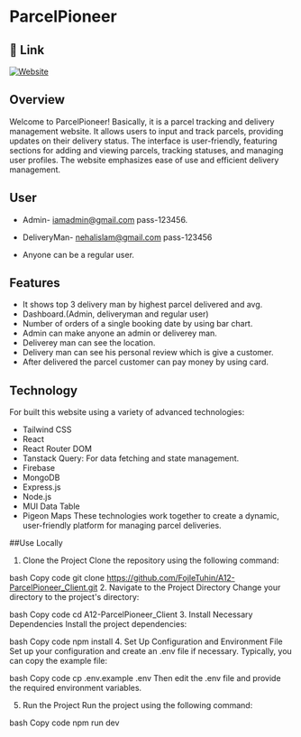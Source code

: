 
# ParcelPioneer




## 🔗 Link
[![Website](https://img.shields.io/badge/website-000?style=for-the-badge&logo=ko-fi&logoColor=white)](https://parcelpioneer.netlify.app/)

## Overview
<p>Welcome to ParcelPioneer! 
Basically, it is a parcel tracking and delivery management website. It allows users to input and track parcels, providing updates on their delivery status. The interface is user-friendly, featuring sections for adding and viewing parcels, tracking statuses, and managing user profiles. The website emphasizes ease of use and efficient delivery management. </p>


## User
- Admin- iamadmin@gmail.com pass-123456.

- DeliveryMan- nehalislam@gmail.com pass-123456

- Anyone can be a regular user.
## Features

- It shows top 3 delivery man by highest parcel delivered and avg.
- Dashboard.(Admin, deliveryman and regular user)
- Number of orders of a single booking date by using bar chart.
- Admin can make anyone an admin or deliverey man.
- Deliverey man can see the location.
- Delivery man can see his personal review which is give a customer.
- After delivered the  parcel customer can pay money by using card.


## Technology
For built this website using a variety of advanced technologies:
- Tailwind CSS
- React
- React Router DOM
- Tanstack Query: For data fetching and state management.
- Firebase
- MongoDB
- Express.js
- Node.js
- MUI Data Table
- Pigeon Maps
These technologies work together to create a dynamic, user-friendly platform for managing parcel deliveries.



##Use Locally
1. Clone the Project
Clone the repository using the following command:

bash
Copy code
git clone https://github.com/FojleTuhin/A12-ParcelPioneer_Client.git
2. Navigate to the Project Directory
Change your directory to the project's directory:

bash
Copy code
cd A12-ParcelPioneer_Client
3. Install Necessary Dependencies
Install the project dependencies:

bash
Copy code
npm install
4. Set Up Configuration and Environment File
Set up your configuration and create an .env file if necessary. Typically, you can copy the example file:

bash
Copy code
cp .env.example .env
Then edit the .env file and provide the required environment variables.

5. Run the Project
Run the project using the following command:

bash
Copy code
npm run dev







